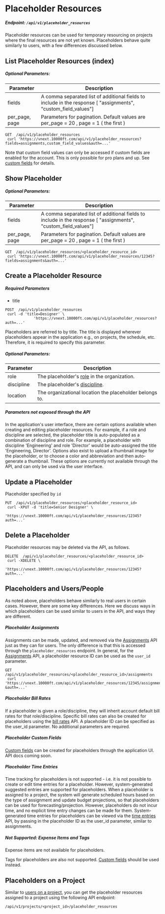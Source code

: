 # Placeholder Resources

##### Endpoint: `/api/v1/placeholder_resources`

Placeholder resources can be used for temporary resourcing on projects where the final resources are not yet known. Placeholders behave quite similarly to users, with a few differences discussed below.

## List Placeholder Resources (index)

##### Optional Parameters:

| **Parameter** | **Description** |
| ------------- | --------------- |
| fields | A comma separated list of additional fields to include in the response [ "assignments", "custom_field_values"] |
| per_page, page | Parameters for pagination. Default values are per_page = 20 , page = 1 ( the first ) |

```
GET  /api/v1/placeholder_resources
 curl 'https://vnext.10000ft.com/api/v1/placeholder_resources?fields=assignments,custom_field_values&auth=...'
```

Note that custom field values can only be accessed if custom fields are enabled for the account. This is only possible for pro plans and up. See [custom fields](#custom-fields) for details.

## Show Placeholder

##### Optional Parameters:

| **Parameter** | **Description** |
| ------------- | --------------- |
| fields | A comma separated list of additional fields to include in the response [ "assignments", "custom_field_values"] |
| per_page, page | Parameters for pagination. Default values are per_page = 20 , page = 1 ( the first ) |

```
GET  /api/v1/placeholder_resources/<placeholder_resource_id>
 curl 'https://vnext.10000ft.com/api/v1/placeholder_resources/12345?fields=assignments&auth=...'
```

## Create a Placeholder Resource

##### Required Parameters

* title

```
POST  /api/v1/placeholder_resources
 curl -d 'title=Designer' \
             'https://vnext.10000ft.com/api/v1/placeholder_resources?auth=...'
```

Placeholders are referred to by title. The title is displayed wherever placeholders appear in the application e.g., on projects, the schedule, etc. Therefore, it is required to specify this parameter.

##### Optional Parameters:

| **Parameter** | **Description** |
| ------------- | --------------- |
| role | The placeholder's [role](#roles) in the organization. |
| discipline | The placeholder's [discipline](#disciplines). |
| location | The organizational location the placeholder belongs to. |

##### Parameters not exposed through the API

In the application's user interface, there are certain options available when creating and editing placeholder resources. For example, if a role and discipline are selected, the placeholder title is auto-populated as a combination of discipline and role. For example, a placeholder with discipline 'Engineering' and role 'Director' would be auto-assigned the title 'Engineering, Director'. Options also exist to upload a thumbnail image for the placeholder, or to choose a color and abbreviation and then auto-generate a thumbnail. These options are currently not available through the API, and can only be used via the user interface.

## Update a Placeholder

Placeholder specified by `id`

```
PUT  /api/v1/placeholder_resources/<placeholder_resource_id>
 curl -XPUT -d 'title=Senior Designer' \
             'https://vnext.10000ft.com/api/v1/placeholder_resources/12345?auth=...'
```

## Delete a Placeholder

Placeholder resources may be deleted via the API, as follows.

```
DELETE  /api/v1/placeholder_resources/<placeholder_resource_id>
 curl -XDELETE \
             'https://vnext.10000ft.com/api/v1/placeholder_resources/12345?auth=...'
```

## Placeholders and Users/People

As noted above, placeholders behave similarly to real users in certain cases. However, there are some key differences. Here we discuss ways in which placeholders can be used similar to users in the API, and ways they are different.

##### Placeholder Assignments

Assignments can be made, updated, and removed via the [Assignments](#assignments) API just as they can for users.
The only difference is that this is accessed through the `placeholder_resources` endpoint. In general, for the [Assignments](#assignments) API, a placeholder resource ID can be used as the `user_id` parameter.

```
GET  /api/v1/placeholder_resources/<placeholder_resource_id>/assignments
 curl 'https://vnext.10000ft.com/api/v1/placeholder_resources/12345/assignments?&auth=...'
```

##### Placeholder Bill Rates

If a placeholder is given a role/discipline, they will inherit account default bill rates for that role/discipline. Specific bill rates can also be created for placeholders using the [bill rates](#bill-rates) API. A placeholder ID can be specified as the user_id parameter. No additional parameters are required.

##### Placeholder Custom Fields

[Custom fields](#custom-fields) can be created for placeholders through the application UI. API docs coming soon.

##### Placeholder Time Entries
Time tracking for placeholders is not supported - i.e. it is not possible to create or edit time entries for a placeholder. However, system-generated suggested entries are supported for placeholders. When a placeholder is assigned to a project, the system will generate scheduled hours based on the type of assignment and update budget projections, so that placeholders can be used for forecasting/projection. However, placeholders do not incur time, and no explicit time entry changes can be made for them. System-generated time entries for placeholders can be viewed via the [time entries](#time-entries) API, by passing in the placeholder ID as the user_id parameter, similar to assignments.

##### Not Supported: Expense Items and Tags

Expense items are not available for placeholders.

Tags for placeholders are also not supported. [Custom fields](#custom-fields) should be used instead.

## Placeholders on a Project

Similar to [users on a project](#users-per-project), you can get the placeholder resources assigned to a project using the following API endpoint:

```
/api/v1/projects/<project_id>/placeholder_resources
```
